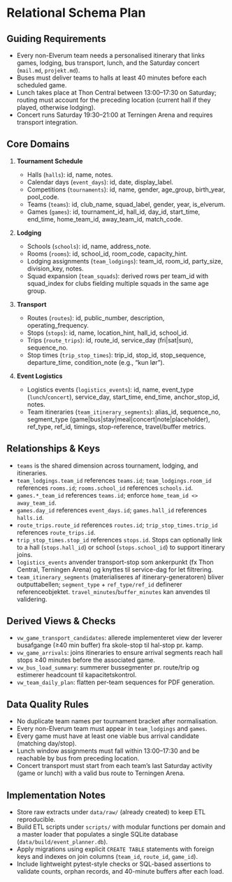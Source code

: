 # Relational Schema Plan

## Guiding Requirements
- Every non-Elverum team needs a personalised itinerary that links games, lodging, bus transport, lunch, and the Saturday concert (`mail.md`, `projekt.md`).
- Buses must deliver teams to halls at least 40 minutes before each scheduled game.
- Lunch takes place at Thon Central between 13:00–17:30 on Saturday; routing must account for the preceding location (current hall if they played, otherwise lodging).
- Concert runs Saturday 19:30–21:00 at Terningen Arena and requires transport integration.

## Core Domains
1. **Tournament Schedule**
   - Halls (`halls`): id, name, notes.
   - Calendar days (`event_days`): id, date, display_label.
   - Competitions (`tournaments`): id, name, gender, age_group, birth_year, pool_code.
   - Teams (`teams`): id, club_name, squad_label, gender, year, is_elverum.
   - Games (`games`): id, tournament_id, hall_id, day_id, start_time, end_time, home_team_id, away_team_id, match_code.

2. **Lodging**
   - Schools (`schools`): id, name, address_note.
   - Rooms (`rooms`): id, school_id, room_code, capacity_hint.
   - Lodging assignments (`team_lodgings`): team_id, room_id, party_size, division_key, notes.
   - Squad expansion (`team_squads`): derived rows per team_id with squad_index for clubs fielding multiple squads in the same age group.

3. **Transport**
   - Routes (`routes`): id, public_number, description, operating_frequency.
   - Stops (`stops`): id, name, location_hint, hall_id, school_id.
   - Trips (`route_trips`): id, route_id, service_day (fri|sat|sun), sequence_no.
   - Stop times (`trip_stop_times`): trip_id, stop_id, stop_sequence, departure_time, condition_note (e.g., “kun lør”).

4. **Event Logistics**
   - Logistics events (`logistics_events`): id, name, event_type (`lunch`/`concert`), service_day, start_time, end_time, anchor_stop_id, notes.
   - Team itineraries (`team_itinerary_segments`): alias_id, sequence_no, segment_type (game|bus|stay|meal|concert|note|placeholder), ref_type, ref_id, timings, stop-reference, travel/buffer metrics.

## Relationships & Keys
- `teams` is the shared dimension across tournament, lodging, and itineraries.
- `team_lodgings.team_id` references `teams.id`; `team_lodgings.room_id` references `rooms.id`; `rooms.school_id` references `schools.id`.
- `games.*_team_id` references `teams.id`; enforce `home_team_id <> away_team_id`.
- `games.day_id` references `event_days.id`; `games.hall_id` references `halls.id`.
- `route_trips.route_id` references `routes.id`; `trip_stop_times.trip_id` references `route_trips.id`.
- `trip_stop_times.stop_id` references `stops.id`. Stops can optionally link to a hall (`stops.hall_id`) or school (`stops.school_id`) to support itinerary joins.
- `logistics_events` anvender transport-stop som ankerpunkt (fx Thon Central, Terningen Arena) og knyttes til service-dag for let filtrering.
- `team_itinerary_segments` (materialiseres af itinerary-generatoren) bliver outputtabellen; `segment_type` + `ref_type/ref_id` definerer referenceobjektet. `travel_minutes`/`buffer_minutes` kan anvendes til validering.

## Derived Views & Checks
- `vw_game_transport_candidates`: allerede implementeret view der leverer busafgange (≥40 min buffer) fra skole-stop til hal-stop pr. kamp.
- `vw_game_arrivals`: joins itineraries to ensure arrival segments reach hall stops ≥40 minutes before the associated game.
- `vw_bus_load_summary`: summerer bussegmenter pr. route/trip og estimerer headcount til kapacitetskontrol.
- `vw_team_daily_plan`: flatten per-team sequences for PDF generation.

## Data Quality Rules
- No duplicate team names per tournament bracket after normalisation.
- Every non-Elverum team must appear in `team_lodgings` and `games`.
- Every game must have at least one viable bus arrival candidate (matching day/stop).
- Lunch window assignments must fall within 13:00–17:30 and be reachable by bus from preceding location.
- Concert transport must start from each team’s last Saturday activity (game or lunch) with a valid bus route to Terningen Arena.

## Implementation Notes
- Store raw extracts under `data/raw/` (already created) to keep ETL reproducible.
- Build ETL scripts under `scripts/` with modular functions per domain and a master loader that populates a single SQLite database (`data/build/event_planner.db`).
- Apply migrations using explicit `CREATE TABLE` statements with foreign keys and indexes on join columns (`team_id`, `route_id`, `game_id`).
- Include lightweight pytest-style checks or SQL-based assertions to validate counts, orphan records, and 40-minute buffers after each load.
